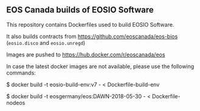 EOS Canada builds of EOSIO Software
-----------------------------------

This repository contains Dockerfiles used to build EOSIO Software.

It also builds contracts from https://github.com/eoscanada/eos-bios
(`eosio.disco` and `eosio.unregd`)

Images are pushed to https://hub.docker.com/r/eoscanada/eos

In case the latest docker images are not available, please use the following commands:

$ docker build -t eosio-build-env:v7 - < Dockerfile-build-env

$ docker build -t eosgermany/eos:DAWN-2018-05-30 - < Dockerfile-nodeos
